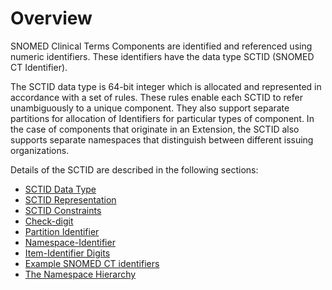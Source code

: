 # Overview

SNOMED Clinical Terms Components are identified and referenced using numeric identifiers. These identifiers have the data type SCTID (SNOMED CT Identifier).

The SCTID data type is 64-bit integer which is allocated and represented in accordance with a set of rules. These rules enable each SCTID to refer unambiguously to a unique component. They also support separate partitions for allocation of Identifiers for particular types of component. In the case of components that originate in an Extension, the SCTID also supports separate namespaces that distinguish between different issuing organizations.

Details of the SCTID are described in the following sections:

* [SCTID Data Type](6.1-sctid-data-type.md)
* [SCTID Representation](6.2-sctid-representation.md)
* [SCTID Constraints](6.3-sctid-constraints.md)
* [Check-digit](6.4-check-digit/)
* [Partition Identifier](6.5-partition-identifier.md)
* [Namespace-Identifier](6.6-namespace-identifier.md)
* [Item-Identifier Digits](6.7-item-identifier-digits.md)
* [Example SNOMED CT identifiers](6.8-example-snomed-ct-identifiers.md)
* [The Namespace Hierarchy](6.9-the-namespace-hierarchy.md)
